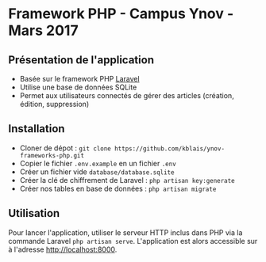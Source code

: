 # Framework PHP - Campus Ynov - Mars 2017

## Présentation de l'application

- Basée sur le framework PHP [Laravel](https://www.laravel.com)
- Utilise une base de données SQLite
- Permet aux utilisateurs connectés de gérer des articles (création, édition,
suppression)

## Installation

- Cloner de dépot : `git clone https://github.com/kblais/ynov-frameworks-php.git`
- Copier le fichier `.env.example` en un fichier `.env`
- Créer un fichier vide `database/database.sqlite`
- Créer la clé de chiffrement de Laravel : `php artisan key:generate`
- Créer nos tables en base de données : `php artisan migrate`

## Utilisation

Pour lancer l'application, utiliser le serveur HTTP inclus dans PHP via la
commande Laravel `php artisan serve`. L'application est alors accessible sur à
l'adresse [http://localhost:8000](http://localhost:8000).

